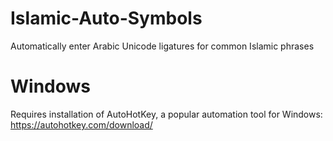 # Islamic-Auto-Symbols
Automatically enter Arabic Unicode ligatures for common Islamic phrases

# Windows
Requires installation of AutoHotKey, a popular automation tool for Windows: https://autohotkey.com/download/
